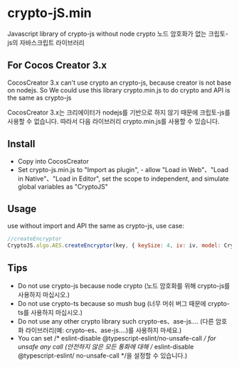 # crypto-jS.min

Javascript library of crypto-js without node crypto
노드 암호화가 없는 크립토-js의 자바스크립트 라이브러리

## For Cocos Creator 3.x

CocosCreator 3.x can't use crypto an crypto-js, because creator is not base on nodejs.
So We could use this library crypto.min.js
to do crypto and API is the same as crypto-js

CocosCreator 3.x는 크리에이터가 nodejs를 기반으로 하지 않기 때문에 크립토-js를 사용할 수 없습니다.
따라서 다음 라이브러리 crypto.min.js를 사용할 수 있습니다.

## Install

- Copy into CocosCreator
- Set crypto-js.min.js to "Import as plugin", - allow "Load in Web"、"Load in Native"、"Load in Editor", set the scope to independent, and simulate global variables as "CryptoJS"

## Usage

use without import and API the same as crypto-js, use case:

```javascript
//createEncryptor
CryptoJS.algo.AES.createEncryptor(key, { keySize: 4, iv: iv, model: CryptoJS.mode.CBC, padding: CryptoJS.pad.Pkcs7 });

```

## Tips
- Do not use crypto-js because node crypto (노드 암호화를 위해 crypto-js를 사용하지 마십시오.)
- Do not use crypto-ts because so mush bug (너무 머쉬 버그 때문에 crypto-ts를 사용하지 마십시오.)
- Do not use any other crypto library such crypto-es、ase-js.... (다른 암호화 라이브러리(예: crypto-es、ase-js....)를 사용하지 마세요.)
- You can set /* eslint-disable @typescript-eslint/no-unsafe-call */ for unsafe any call (안전하지 않은 모든 통화에 대해 /* eslint-disable @typescript-eslint/ no-unsafe-call */을 설정할 수 있습니다.)